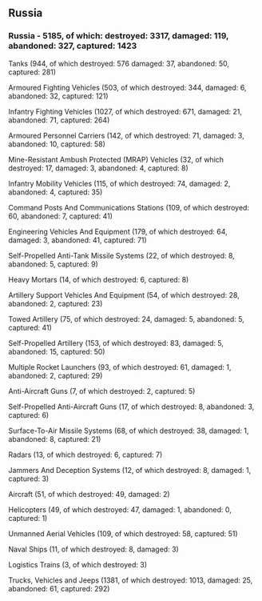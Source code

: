 
 
 ## Russia
 
 ### Russia - 5185, of which: destroyed: 3317, damaged: 119, abandoned: 327, captured: 1423

 

 

 Tanks (944, of which destroyed: 576 damaged: 37, abandoned: 50, captured: 281)

 Armoured Fighting Vehicles (503, of which destroyed: 344, damaged: 6, abandoned: 32, captured: 121)

 Infantry Fighting Vehicles (1027, of which destroyed: 671, damaged: 21, abandoned: 71, captured: 264)

 Armoured Personnel Carriers (142, of which destroyed: 71, damaged: 3, abandoned: 10, captured: 58)

 Mine-Resistant Ambush Protected (MRAP) Vehicles (32, of which destroyed: 17, damaged: 3, abandoned: 4, captured: 8)

 Infantry Mobility Vehicles (115, of which destroyed: 74, damaged: 2, abandoned: 4, captured: 35)

 Command Posts And Communications Stations (109, of which destroyed: 60, abandoned: 7, captured: 41)

 Engineering Vehicles And Equipment (179, of which destroyed: 64, damaged: 3, abandoned: 41, captured: 71)

 Self-Propelled Anti-Tank Missile Systems (22, of which destroyed: 8, abandoned: 5, captured: 9)

 Heavy Mortars (14, of which destroyed: 6, captured: 8)

 Artillery Support Vehicles And Equipment (54, of which destroyed: 28, abandoned: 2, captured: 23)

 Towed Artillery (75, of which destroyed: 24, damaged: 5, abandoned: 5, captured: 41)

 Self-Propelled Artillery (153, of which destroyed: 83, damaged: 5, abandoned: 15, captured: 50)

 Multiple Rocket Launchers (93, of which destroyed: 61, damaged: 1, abandoned: 2, captured: 29)

 Anti-Aircraft Guns (7, of which destroyed: 2, captured: 5)

 Self-Propelled Anti-Aircraft Guns (17, of which destroyed: 8, abandoned: 3, captured: 6)

 Surface-To-Air Missile Systems (68, of which destroyed: 38, damaged: 1, abandoned: 8, captured: 21)

 Radars (13, of which destroyed: 6, captured: 7)

 Jammers And Deception Systems (12, of which destroyed: 8, damaged: 1, captured: 3)

 Aircraft (51, of which destroyed: 49, damaged: 2)

 Helicopters (49, of which destroyed: 47, damaged: 1, abandoned: 0, captured: 1)

 Unmanned Aerial Vehicles (109, of which destroyed: 58, captured: 51)

 Naval Ships (11, of which destroyed: 8, damaged: 3)

 Logistics Trains (3, of which destroyed: 3)

 Trucks, Vehicles and Jeeps (1381, of which destroyed: 1013, damaged: 25, abandoned: 61, captured: 292)

